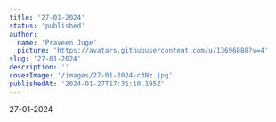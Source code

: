 ```yaml
---
title: '27-01-2024'
status: 'published'
author:
  name: 'Praveen Juge'
  picture: 'https://avatars.githubusercontent.com/u/13696888?v=4'
slug: '27-01-2024'
description: ''
coverImage: '/images/27-01-2024-c3Nz.jpg'
publishedAt: '2024-01-27T17:31:10.195Z'
---
```


27-01-2024